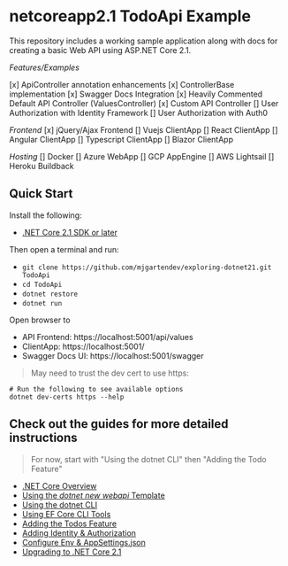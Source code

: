 # netcoreapp2.1 TodoApi Example

This repository includes a working sample application along with docs for creating a basic Web API using ASP.NET Core 2.1. 

_Features/Examples_

[x] ApiController annotation enhancements
[x] ControllerBase implementation
[x] Swagger Docs Integration
[x] Heavily Commented Default API Controller (ValuesController)
[x] Custom API Controller
[] User Authorization with Identity Framework
[] User Authorization with Auth0

_Frontend_
[x] jQuery/Ajax Frontend
[] Vuejs ClientApp
[] React ClientApp
[] Angular ClientApp
[] Typescript ClientApp
[] Blazor ClientApp

_Hosting_
[] Docker
[] Azure WebApp
[] GCP AppEngine
[] AWS Lightsail
[] Heroku Buildback

## Quick Start

Install the following:

- [.NET Core 2.1 SDK or later](https://www.microsoft.com/net/download/all)

Then open a terminal and run:

- `git clone https://github.com/mjgartendev/exploring-dotnet21.git TodoApi`
- `cd TodoApi`
- `dotnet restore`
- `dotnet run`

Open browser to

- API Frontend: https://localhost:5001/api/values
- ClientApp: https://localhost:5001/
- Swagger Docs UI: https://localhost:5001/swagger

> May need to trust the dev cert to use https:

```console
# Run the following to see available options
dotnet dev-certs https --help
```

## Check out the guides for more detailed instructions

> For now, start with "Using the dotnet CLI" then "Adding the Todo Feature"

- [.NET Core Overview](https://github.com/mjgartendev/exploring-dotnet21/blob/master/docs/dotnetCoreOverview.md)
- [Using the *dotnet new webapi* Template](https://github.com/mjgartendev/exploring-dotnet21/blob/master/docs/dotnet-new-webapi.md)
- [Using the dotnet CLI](https://github.com/mjgartendev/exploring-dotnet21/blob/master/docs/dotnetCli.md)
- [Using EF Core CLI Tools](https://github.com/mjgartendev/exploring-dotnet21/blob/master/docs/efCore.md)
- [Adding the Todos Feature](https://github.com/mjgartendev/exploring-dotnet21/blob/master/docs/TodoInstructions.md)
- [Adding Identity & Authorization](https://github.com/mjgartendev/exploring-dotnet21/blob/master/docs/IdentityInstructions.md)
- [Configure Env & AppSettings.json](https://github.com/mjgartendev/exploring-dotnet21/blob/master/docs/EnvAppSettingsConfig.md)
- [Upgrading to .NET Core 2.1](https://github.com/mjgartendev/exploring-dotnet21/blob/master/docs/dotnetCore2.1.md)
